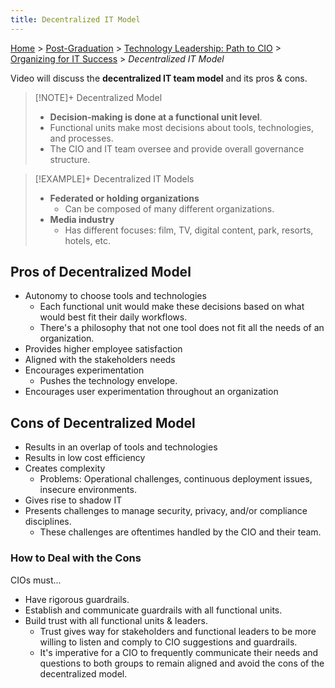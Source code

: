 ```yaml
---
title: Decentralized IT Model
---
```


[Home](../../../index.md) > [Post-Graduation](../../index.md) > [Technology Leadership: Path to CIO](../index.md) > [Organizing for IT Success](./index.md) > _Decentralized IT Model_

Video will discuss the **decentralized IT team model** and its pros & cons.

> [!NOTE]+ Decentralized Model
>
> - **Decision-making is done at a functional unit level**.
> - Functional units make most decisions about tools, technologies, and processes.
> - The CIO and IT team oversee and provide overall governance structure.

> [!EXAMPLE]+ Decentralized IT Models
>
> - **Federated or holding organizations**
>   - Can be composed of many different organizations.
> - **Media industry**
>   - Has different focuses: film, TV, digital content, park, resorts, hotels, etc.

## Pros of Decentralized Model

- Autonomy to choose tools and technologies
  - Each functional unit would make these decisions based on what would best fit their daily workflows.
  - There's a philosophy that not one tool does not fit all the needs of an organization.
- Provides higher employee satisfaction
- Aligned with the stakeholders needs
- Encourages experimentation
  - Pushes the technology envelope.
- Encourages user experimentation throughout an organization

## Cons of Decentralized Model

- Results in an overlap of tools and technologies
- Results in low cost efficiency
- Creates complexity
  - Problems: Operational challenges, continuous deployment issues, insecure environments.
- Gives rise to shadow IT
- Presents challenges to manage security, privacy, and/or compliance disciplines.
  - These challenges are oftentimes handled by the CIO and their team.

### How to Deal with the Cons

CIOs must...

- Have rigorous guardrails.
- Establish and communicate guardrails with all functional units.
- Build trust with all functional units & leaders.
  - Trust gives way for stakeholders and functional leaders to be more willing to listen and comply to CIO suggestions and guardrails.
  - It's imperative for a CIO to frequently communicate their needs and questions to both groups to remain aligned and avoid the cons of the decentralized model.
